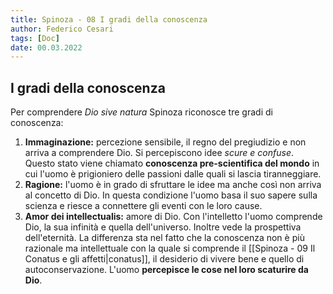 ```yaml
---
title: Spinoza - 08 I gradi della conoscenza
author: Federico Cesari
tags: [Doc]
date: 00.03.2022
---
```

## I gradi della conoscenza
Per comprendere *Dio sive natura* Spinoza riconosce tre gradi di conoscenza:
1. **Immaginazione:** percezione sensibile, il regno del pregiudizio e non arriva a comprendere Dio. Si percepiscono idee *scure e confuse*. Questo stato viene chiamato **conoscenza pre-scientifica del mondo** in cui l'uomo è prigioniero delle passioni dalle quali si lascia tiranneggiare.
2. **Ragione:** l'uomo è in grado di sfruttare le idee ma anche così non arriva al concetto di Dio. In questa condizione l'uomo basa il suo sapere sulla scienza e riesce a connettere gli eventi con le loro cause.
3. **Amor dei intellectualis:** amore di Dio. Con l'intelletto l'uomo comprende Dio, la sua infinità e quella dell'universo. Inoltre vede la prospettiva dell'eternità. La differenza sta nel fatto che la conoscenza non è più razionale ma intellettuale con la quale si comprende il [[Spinoza - 09 Il Conatus e gli affetti|conatus]], il desiderio di vivere bene e quello di autoconservazione. L'uomo **percepisce le cose nel loro scaturire da Dio**.